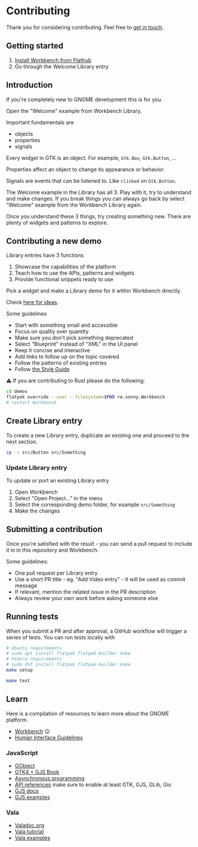 # Contributing

Thank you for considering contributing. Feel free to [get in touch](https://matrix.to/#/%23workbench:gnome.org).

## Getting started

1. [Install Workbench from Flathub](https://flathub.org/apps/re.sonny.Workbench)
2. Go through the Welcome Library entry

## Introduction

If you're completely new to GNOME development this is for you.

Open the "Welcome" example from Workbench Library.

Important fundamentals are

- objects
- properties
- signals

Every widget in GTK is an object. For example, `Gtk.Box`, `Gtk.Button`, ...

Properties affect an object to change its appearance or behavior.

Signals are events that can be listened to. Like `clicked` on `Gtk.Button`.

The Welcome example in the Library has all 3. Play with it, try to understand and make changes. If you break things you can always go back by select "Welcome" example from the Workbench Library again.

Once you understand these 3 things, try creating something new. There are plenty of widgets and patterns to explore.

## Contributing a new demo

Library entries have 3 functions

1. Showcase the capabilities of the platform
2. Teach how to use the APIs, patterns and widgets
3. Provide functional snippets ready to use

Pick a widget and make a Library demo for it within Workbench directly.

Check [here for ideas](https://github.com/workbenchdev/demos/issues/3).

Some guidelines

- Start with something small and accessible
- Focus on quality over quantity
- Make sure you don't pick something deprecated
- Select "Blueprint" instead of "XML" in the UI panel
- Keep it concise and interactive
- Add links to follow up on the topic covered
- Follow the patterns of existing entries
- Follow [the Style Guide](./STYLEGUIDE.md)

⚠️ If you are contributing to Rust please do the following:

```sh
cd demos
flatpak override --user --filesystem=$PWD re.sonny.Workbench
# restart Workbench
```

## Create Library entry

To create a new Library entry, duplicate an existing one and proceed to the next section.

```sh
cp -r src/Button src/Something
```

### Update Library entry

To update or port an existing Library entry

1. Open Workbench
2. Select "Open Project…" in the menu
3. Select the corresponding demo folder, for example `src/Something`
4. Make the changes

## Submitting a contribution

Once you're satisfied with the result - you can send a pull request to include it in in this repository and Workbench.

Some guidelines:

- One pull request per Library entry
- Use a short PR title - eg. "Add Video entry" - it will be used as commit message
- If relevant, mention the related issue in the PR description
- Always review your own work before asking someone else

## Running tests

When you submit a PR and after approval, a GitHub workflow will trigger a series of tests.
You can run tests locally with

```sh
# Ubuntu requirements
# sudo apt install flatpak flatpak-builder make
# Fedora requirements
# sudo dnf install flatpak flatpak-builder make
make setup

make test
```

## Learn

Here is a compilation of resources to learn more about the GNOME platform.

- [Workbench](https://github.com/workbenchdev/Workbench) 😉
- [Human Interface Guidelines](https://developer.gnome.org/hig/)

### JavaScript

- [GObject](https://gjs.guide/guides/gobject/basics.html#gobject-construction)
- [GTK4 + GJS Book](https://rmnvgr.gitlab.io/gtk4-gjs-book/)
- [Asynchronous programming](https://gjs.guide/guides/gjs/asynchronous-programming.html)
- [API references](https://gjs-docs.gnome.org/) make sure to enable at least GTK, GJS, GLib, Gio
- [GJS docs](https://gitlab.gnome.org/GNOME/gjs/-/tree/master/doc)
- [GJS examples](https://gitlab.gnome.org/GNOME/gjs/-/tree/master/examples)

### Vala

- [Valadoc.org](https://valadoc.org)
- [Vala tutorial](https://wiki.gnome.org/Projects/Vala/Tutorial)
- [Vala examples](https://wiki.gnome.org/Projects/Vala/Examples)
